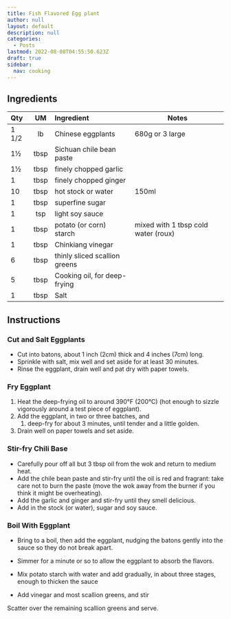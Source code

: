 ```yaml
---
title: Fish Flavored Egg plant
author: null
layout: default
description: null
categories:
  - Posts
lastmod: 2022-08-08T04:55:50.623Z
draft: true
sidebar:
  nav: cooking
---
```


## Ingredients

| Qty   |  UM  | Ingredient                    | Notes                               |
| :---- | :--: | :---------------------------- | ----------------------------------- |
| 1 1/2 |  lb  | Chinese eggplants             | 680g or 3 large                     |
| 1½    | tbsp | Sichuan chile bean paste      |                                     |
| 1½    | tbsp | finely chopped garlic         |                                     |
| 1     | tbsp | finely chopped ginger         |                                     |
| 10    | tbsp | hot stock or water            | 150ml                               |
| 1     | tbsp | superfine sugar               |                                     |
| 1     | tsp  | light soy sauce               |                                     |
| 1     | tbsp | potato (or corn) starch       | mixed with 1 tbsp cold water (roux) |
| 1     | tbsp | Chinkiang vinegar             |                                     |
| 6     | tbsp | thinly sliced scallion greens |                                     |
| 5     | tbsp | Cooking oil, for deep-frying  |                                     |
| 1     | tbsp | Salt                          |                                     |

## Instructions

### Cut and Salt Eggplants

- Cut into batons, about 1 inch (2cm) thick and 4 inches (7cm) long.
- Sprinkle with salt, mix well and set aside for at least 30 minutes.
- Rinse the eggplant, drain well and pat dry with paper towels.

### Fry Eggplant

1. Heat the deep-frying oil to around 390°F (200°C) (hot enough to sizzle vigorously around a test piece of eggplant).
2. Add the eggplant, in two or three batches, and
   1. deep-fry for about 3 minutes, until tender and a little golden.
3. Drain well on paper towels and set aside.

### Stir-fry Chili Base

- Carefully pour off all but 3 tbsp oil from the wok and return to medium heat.
- Add the chile bean paste and stir-fry until the oil is red and fragrant: take care not to burn the paste (move the wok away from the burner if you think it might be overheating).
- Add the garlic and ginger and stir-fry until they smell delicious.
- Add in the stock (or water), sugar and soy sauce.

### Boil With Eggplant

- Bring to a boil, then add the eggplant, nudging the batons gently into the sauce so they do not break apart.
- Simmer for a minute or so to allow the eggplant to absorb the flavors.

- Mix potato starch with water and add gradually, in about three stages, enough to thicken the sauce
- Add vinegar and most scallion greens, and stir

Scatter over the remaining scallion greens and serve.
